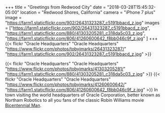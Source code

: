 +++
title = "Greetings from Redwood City"
date = "2018-03-28T15:45:32-05:00"
location = "Redwood Shores, California"
camera = "iPhone 7 plus"
image = "https://farm1.staticflickr.com/902/26431323287_c5191bbacd_z.jpg"
images = ["https://farm1.staticflickr.com/902/26431323287_c5191bbacd_z.jpg",
"https://farm1.staticflickr.com/880/41303205281_c318da5c03_z.jpg",
"https://farm1.staticflickr.com/806/41260600642_f8bb046c9f_z.jpg"
]
+++
{{< flickr "Oracle Headquarters"
           "Oracle Headquarters"
           "https://www.flickr.com/photos/tobyjmarks/26431323287/"
           "https://farm1.staticflickr.com/902/26431323287_c5191bbacd_z.jpg" >}}
<!--more-->

{{< flickr "Oracle Headquarters"
           "Oracle Headquarters"
           "https://www.flickr.com/photos/tobyjmarks/41303205281/"
           "https://farm1.staticflickr.com/880/41303205281_c318da5c03_z.jpg" >}}
{{< flickr "Oracle Headquarters"
           "Oracle Headquarters"
           "https://www.flickr.com/photos/tobyjmarks/41260600642/"
           "https://farm1.staticflickr.com/806/41260600642_f8bb046c9f_z.jpg" >}}
In town visiting the world headquarters of Oracle Corporation, better known as Northam Robotics to all you fans of the classic Robin Williams movie [Bicentennial Man](http://www.imdb.com/title/tt0182789/).